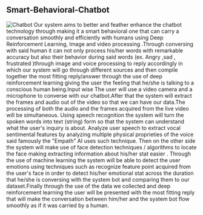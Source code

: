 ## Smart-Behavioral-Chatbot

![Chatbot](https://cdn.technologyadvice.com/wp-content/uploads/2018/02/friendly-chatbot-700x408.jpg)
Our system aims to better and feather enhance the chatbot technology through making it a smart behavioral one that can carry a conversation smoothly and efficiently with humans using Deep Reinforcement Learning, Image and video processing .Through conversing with said human it can not only process his/her words with remarkable accuracy but also their behavior during said words (ex. Angry ,sad , frustrated )through image and voice processing to reply accordingly in which our system will go through different sources and then compile together the most fitting reply/answer through the use of deep reinforcement learning giving the user the feeling that he/she is talking to a conscious human being.Input wise The user will use a video camera and a microphone to converse with our chatbot.After that the system will extract the frames and audio out of the video so that we can have our data.The processing of both the audio and the frames acquired from the live video will be simultaneous. Using speech recognition the system will turn the spoken words into text (string) form so that the system can understand what the user's inquiry is about. Analyze user speech to extract vocal sentimental features by analyzing multiple physical proprieties of the voice said famously the "Empath" AI uses such technique. Then on the other side the system will make use of face detection techniques / algorithms to locate the face making extracting information about his/her stat easier . Through the use of machine learning the system will be able to detect the user emotions using techniques such as recognize feature point acquired from the user's face in order to detect his/her emotional stat across the duration that he/she is conversing with the system bot and comparing them to our dataset.Finally through the use of the data we collected and deep reinforcement learning the user will be presented with the most fitting reply that will make the conversation between him/her and the system bot flow smoothly as if it was carried by a human.
